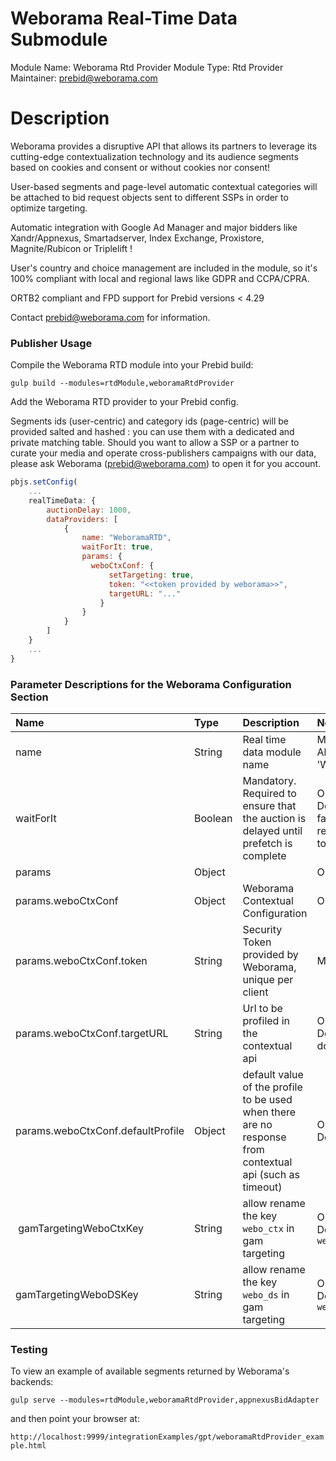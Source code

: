 # Weborama Real-Time Data Submodule

Module Name: Weborama Rtd Provider
Module Type: Rtd Provider
Maintainer: prebid@weborama.com

# Description

Weborama provides a disruptive API that allows its partners to leverage its
cutting-edge contextualization technology and its audience segments based on
cookies and consent or without cookies nor consent!

User-based segments and page-level automatic contextual categories will be
attached to bid request objects sent to different SSPs in order to optimize
targeting.

Automatic integration with Google Ad Manager and major bidders like Xandr/Appnexus,
Smartadserver, Index Exchange, Proxistore, Magnite/Rubicon or Triplelift !

User's country and choice management are included in the module, so it's 100%
compliant with local and regional laws like GDPR and CCPA/CPRA.

ORTB2 compliant and FPD support for Prebid versions < 4.29

Contact prebid@weborama.com for information.

### Publisher Usage

Compile the Weborama RTD module into your Prebid build:

`gulp build --modules=rtdModule,weboramaRtdProvider`

Add the Weborama RTD provider to your Prebid config.

Segments ids (user-centric) and category ids (page-centric) will be provided
salted and hashed : you can use them with a dedicated and private matching table.
Should you want to allow a SSP or a partner to curate your media and operate
cross-publishers campaigns with our data, please ask Weborama (prebid@weborama.com) to
open it for you account.

```javascript
pbjs.setConfig(
    ...
    realTimeData: {
        auctionDelay: 1000,
        dataProviders: [
            {
                name: "WeboramaRTD",
                waitForIt: true,
                params: {
                  weboCtxConf: {
                      setTargeting: true,
                      token: "<<token provided by weborama>>",
                      targetURL: "..."
                    }
                }
            }
        ]
    }
    ...
}
```

### Parameter Descriptions for the Weborama Configuration Section

| Name  |Type | Description   | Notes  |
| :------------ | :------------ | :------------ |:------------ |
| name | String | Real time data module name | Mandatory. Always 'Weborama' |
| waitForIt | Boolean | Mandatory. Required to ensure that the auction is delayed until prefetch is complete | Optional. Defaults to false but recommended to true |
| params | Object | | Optional |
| params.weboCtxConf | Object | Weborama Contextual Configuration | Optional |
| params.weboCtxConf.token | String | Security Token provided by Weborama, unique per client | Mandatory |
| params.weboCtxConf.targetURL | String | Url to be profiled in the contextual api | Optional. Defaults to document.URL |
| params.weboCtxConf.defaultProfile | Object | default value of the profile to be used when there are no response from contextual api (such as timeout)| Optional. Default is `{}` |
| gamTargetingWeboCtxKey | String | allow rename the key `webo_ctx`  in gam targeting| Optional. Default is `webo_ctx`|
| gamTargetingWeboDSKey | String | allow rename the key `webo_ds` in gam targeting | Optional. Default is `webo_ds`|




### Testing

To view an example of available segments returned by Weborama's backends:

`gulp serve --modules=rtdModule,weboramaRtdProvider,appnexusBidAdapter`

and then point your browser at:

`http://localhost:9999/integrationExamples/gpt/weboramaRtdProvider_example.html`
